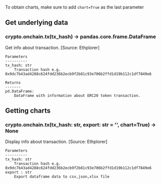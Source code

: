 To obtain charts, make sure to add `chart=True` as the last parameter

## Get underlying data 
### crypto.onchain.tx(tx_hash) -> pandas.core.frame.DataFrame

Get info about transaction. [Source: Ethplorer]

    Parameters
    ----------
    tx_hash: str
        Transaction hash e.g. 0x9dc7b43ad4288c624fdd236b2ecb9f2b81c93e706b2ffd1d19b112c1df7849e6

    Returns
    -------
    pd.DataFrame:
        DataFrame with information about ERC20 token transaction.

## Getting charts 
### crypto.onchain.tx(tx_hash: str, export: str = '', chart=True) -> None

Display info about transaction. [Source: Ethplorer]

    Parameters
    ----------
    tx_hash: str
        Transaction hash e.g. 0x9dc7b43ad4288c624fdd236b2ecb9f2b81c93e706b2ffd1d19b112c1df7849e6
    export : str
        Export dataframe data to csv,json,xlsx file
